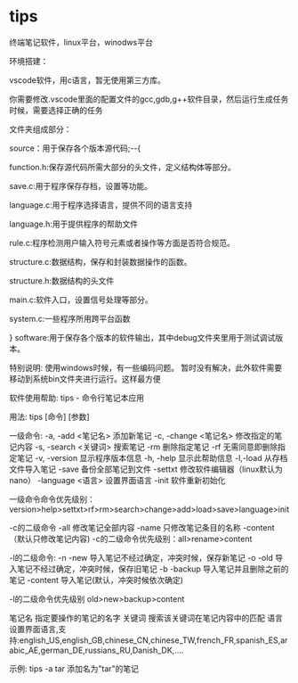 # tips
终端笔记软件，linux平台，winodws平台

环境搭建：

vscode软件，用c语言，暂无使用第三方库。

你需要修改.vscode里面的配置文件的gcc,gdb,g++软件目录，然后运行生成任务时候，需要选择正确的任务

文件夹组成部分：

source：用于保存各个版本源代码;--{

function.h:保存源代码所需大部分的头文件，定义结构体等部分。

save.c:用于程序保存存档，设置等功能。

language.c:用于程序选择语言，提供不同的语言支持

language.h:用于提供程序的帮助文件

rule.c:程序检测用户输入符号元素或者操作等方面是否符合规范。

structure.c:数据结构，保存和封装数据操作的函数。

structure.h:数据结构的头文件

main.c:软件入口，设置信号处理等部分。

system.c:一些程序所用跨平台函数

} software:用于保存各个版本的软件输出，其中debug文件夹里用于测试调试版本。

特别说明: 使用windows时候，有一些编码问题。 暂时没有解决，此外软件需要移动到系统bin文件夹进行运行。这样最方便

软件使用帮助: tips - 命令行笔记本应用

用法: tips [命令] [参数]

一级命令: -a, -add <笔记名> 添加新笔记 -c, -change <笔记名> 修改指定的笔记内容 -s, -search <关键词> 搜索笔记 -rm 删除指定笔记 -rf 无需同意即删除指定笔记 -v, -version 显示程序版本信息 -h, -help 显示此帮助信息 -l,-load 从存档文件导入笔记 -save 备份全部笔记到文件 -settxt 修改软件编辑器（linux默认为nano） -language <语言> 设置界面语言 -init 软件重新初始化

一级命令命令优先级别：version>help>settxt>rf>rm>search>change>add>load>save>language>init

-c的二级命令 -all 修改笔记全部内容 -name 只修改笔记条目的名称 -content （默认只修改笔记内容) -c的二级命令优先级别：all>rename>content

-l的二级命令: -n -new 导入笔记不经过确定，冲突时候，保存新笔记 -o -old 导入笔记不经过确定，冲突时候，保存旧笔记 -b -backup 导入笔记并且删除之前的笔记 -content 导入笔记(默认，冲突时候依次确定)

-l的二级命令优先级别 old>new>backup>content

笔记名 指定要操作的笔记的名字
关键词 搜索该关键词在笔记内容中的匹配 语言 设置界面语言,支持:english_US,english_GB,chinese_CN,chinese_TW,french_FR,spanish_ES,arabic_AE,german_DE,russians_RU,Danish_DK,....

示例: tips -a tar 添加名为"tar"的笔记
